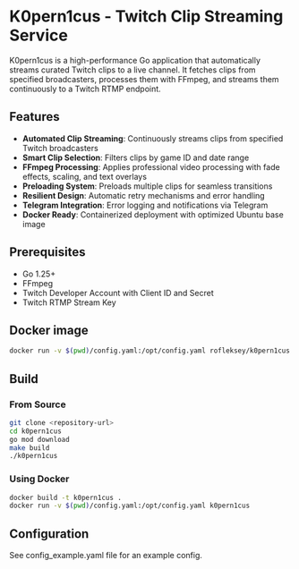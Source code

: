 # K0pern1cus - Twitch Clip Streaming Service

K0pern1cus is a high-performance Go application that automatically streams curated Twitch clips to a live channel. It fetches clips from specified broadcasters, processes them with FFmpeg, and streams them continuously to a Twitch RTMP endpoint.

## Features

- **Automated Clip Streaming**: Continuously streams clips from specified Twitch broadcasters
- **Smart Clip Selection**: Filters clips by game ID and date range
- **FFmpeg Processing**: Applies professional video processing with fade effects, scaling, and text overlays
- **Preloading System**: Preloads multiple clips for seamless transitions
- **Resilient Design**: Automatic retry mechanisms and error handling
- **Telegram Integration**: Error logging and notifications via Telegram
- **Docker Ready**: Containerized deployment with optimized Ubuntu base image

## Prerequisites

- Go 1.25+
- FFmpeg
- Twitch Developer Account with Client ID and Secret
- Twitch RTMP Stream Key

## Docker image
```bash
docker run -v $(pwd)/config.yaml:/opt/config.yaml rofleksey/k0pern1cus:latest
```

## Build

### From Source

```bash
git clone <repository-url>
cd k0pern1cus
go mod download
make build
./k0pern1cus
```

### Using Docker
```bash
docker build -t k0pern1cus .
docker run -v $(pwd)/config.yaml:/opt/config.yaml k0pern1cus
```

## Configuration
See config_example.yaml file for an example config.
